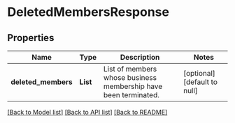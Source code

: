 # DeletedMembersResponse
## Properties

| Name | Type | Description | Notes |
|------------ | ------------- | ------------- | -------------|
| **deleted\_members** | **List** | List of members whose business membership have been terminated. | [optional] [default to null] |

[[Back to Model list]](../README.md#documentation-for-models) [[Back to API list]](../README.md#documentation-for-api-endpoints) [[Back to README]](../README.md)

